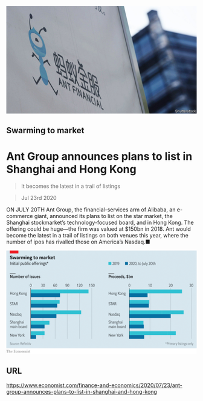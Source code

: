 ![](./images/20200725_FNP501.jpg)

## Swarming to market

# Ant Group announces plans to list in Shanghai and Hong Kong

> It becomes the latest in a trail of listings

> Jul 23rd 2020

ON JULY 20TH Ant Group, the financial-services arm of Alibaba, an e-commerce giant, announced its plans to list on the star market, the Shanghai stockmarket’s technology-focused board, and in Hong Kong. The offering could be huge—the firm was valued at $150bn in 2018. Ant would become the latest in a trail of listings on both venues this year, where the number of ipos has rivalled those on America’s Nasdaq.■



![](./images/20200725_FNC544.png)

## URL

https://www.economist.com/finance-and-economics/2020/07/23/ant-group-announces-plans-to-list-in-shanghai-and-hong-kong
